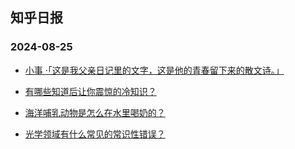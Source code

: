 ## 知乎日报 
### 2024-08-25

+ [小事 ·「这是我父亲日记里的文字，这是他的青春留下来的散文诗。」](https://daily.zhihu.com/story/9774846)

+ [有哪些知道后让你震惊的冷知识？](https://daily.zhihu.com/story/9774854)

+ [海洋哺乳动物是怎么在水里喝奶的？](https://daily.zhihu.com/story/9774864)

+ [光学领域有什么常见的常识性错误？](https://daily.zhihu.com/story/9774872)

